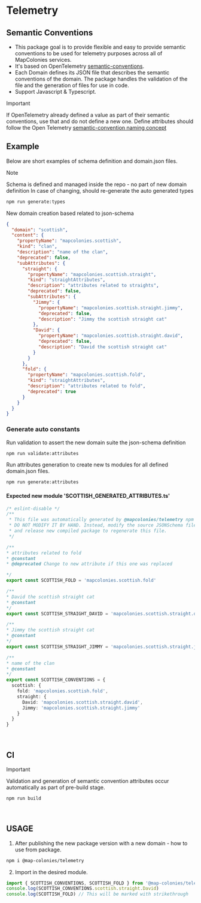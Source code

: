 # Telemetry
## Semantic Conventions
* This package goal is to provide flexible and easy to provide semantic conventions to be used for telemetry purposes across all of MapColonies services.
* It's based on OpenTelemetry [semantic-conventions](https://opentelemetry.io/docs/specs/semconv/).
* Each Domain defines its JSON file that describes the semantic conventions of the domain. The package handles the validation of the file and the generation of files for use in code.
* Support Javascript & Typescript.

> [!IMPORTANT]
> If OpenTelemetry already defined a value as part of their semantic conventions, use that and do not define a new one.
> <be>
> Define attributes should follow the Open Telemetry [semantic-convention naming concept](https://github.com/open-telemetry/semantic-conventions/blob/main/docs/messaging/messaging-spans.md#message)

## Example
Below are short examples of schema definition and domain.json files.

> [!NOTE]
> Schema is defined and managed inside the repo - no part of new domain definition
> In case of changing, should re-generate the auto generated types
> ```bash
> npm run generate:types
> ```

New domain creation based related to json-schema
```json
{
  "domain": "scottish",
  "content": {
    "propertyName": "mapcolonies.scottish",
    "kind": "clan",
    "description": "name of the clan",
    "deprecated": false,
    "subAttributes": {
      "straight": {
        "propertyName": "mapcolonies.scottish.straight",
        "kind": "straightAttributes",
        "description": "attributes related to straights",
        "deprecated": false,
        "subAttributes": {
          "Jimmy": {
            "propertyName": "mapcolonies.scottish.straight.jimmy",
            "deprecated": false,
            "description": "Jimmy the scottish straight cat"
          },
          "David": {
            "propertyName": "mapcolonies.scottish.straight.david",
            "deprecated": false,
            "description": "David the scottish straight cat"
          }
        }
      },
      "fold": {
        "propertyName": "mapcolonies.scottish.fold",
        "kind": "straightAttributes",
        "description": "attributes related to fold",
        "deprecated": true
      }
    }
  }
}
```
### Generate auto constants
Run validation to assert the new domain suite the json-schema definition

```bash
npm run validate:attributes
```

Run attributes generation to create new ts modules for all defined domain.json files.

```bash
npm run generate:attributes
```

#### Expected new module 'SCOTTISH_GENERATED_ATTRIBUTES.ts'
```typescript
/* eslint-disable */
/**
 * This file was automatically generated by @mapcolonies/telemetry npm package.
 * DO NOT MODIFY IT BY HAND. Instead, modify the source JSONSchema file,
 * and release new compiled package to regenerate this file.
 */

/**
* attributes related to fold
* @constant
* @deprecated Change to new attribute if this one was replaced 

*/
export const SCOTTISH_FOLD = 'mapcolonies.scottish.fold'

/**
* David the scottish straight cat
* @constant
*/
export const SCOTTISH_STRAIGHT_DAVID = 'mapcolonies.scottish.straight.david'

/**
* Jimmy the scottish straight cat
* @constant
*/
export const SCOTTISH_STRAIGHT_JIMMY = 'mapcolonies.scottish.straight.jimmy'

/**
* name of the clan
* @constant
*/
export const SCOTTISH_CONVENTIONS = {
  scottish: {
    fold: 'mapcolonies.scottish.fold',
    straight: {
      David: 'mapcolonies.scottish.straight.david',
      Jimmy: 'mapcolonies.scottish.straight.jimmy'
    }
  }
}

```
<br/>

## CI

> [!IMPORTANT]
> Validation and generation of semantic convention attributes occur automatically as part of pre-build stage.

```bash
npm run build
```

<br/>

## USAGE

1. After publishing the new package version with a new domain - how to use from package.
   
```bash 
npm i @map-colonies/telemetry
 ```

2. Import in the desired module.
 ```typescript
import { SCOTTISH_CONVENTIONS, SCOTTISH_FOLD } from '@map-colonies/telemetry/conventions';
console.log(SCOTTISH_CONVENTIONS.scottish.straight.David)
console.log(SCOTTISH_FOLD) // This will be marked with strikethrough
```


